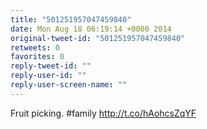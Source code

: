 ```yaml
---
title: "501251957047459840"
date: Mon Aug 18 06:19:14 +0000 2014
original-tweet-id: "501251957047459840"
retweets: 0
favorites: 0
reply-tweet-id: ""
reply-user-id: ""
reply-user-screen-name: ""
---
```

Fruit picking. #family http://t.co/hAohcsZqYF
